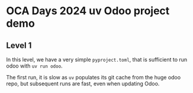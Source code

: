 # OCA Days 2024 uv Odoo project demo

## Level 1

In this level, we have a very simple `pyproject.toml`, that is
sufficient to run odoo with `uv run odoo`.

The first run, it is slow as `uv` populates its git cache from the huge odoo
repo, but subsequent runs are fast, even when updating Odoo.
